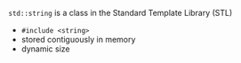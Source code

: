 `std::string` is a class in the Standard Template Library (STL)
- `#include <string>`
- stored contiguously in memory
- dynamic size